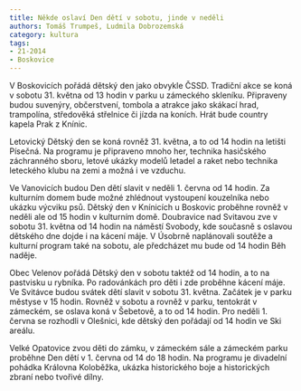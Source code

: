 ```yaml
---
title: Někde oslaví Den dětí v sobotu, jinde v neděli
authors: Tomáš Trumpeš, Ludmila Dobrozemská
category: kultura
tags: 
- 21-2014
- Boskovice
---
```

V Boskovicích pořádá dětský den jako obvykle ČSSD. Tradiční akce se koná v sobotu 31. května od 13 hodin v parku u zámeckého skleníku. Připraveny budou suvenýry, občerstvení, tombola a atrakce jako skákací hrad, trampolína, středověká střelnice či jízda na koních. Hrát bude country kapela Prak z Knínic.

Letovický Dětský den se koná rovněž 31. května, a to od 14 hodin na letišti Písečná. Na programu je připraveno mnoho her, technika hasičského záchranného sboru, letové ukázky modelů letadel a raket nebo technika leteckého klubu na zemi a možná i ve vzduchu.

Ve Vanovicích budou Den dětí slavit v neděli 1. června od 14 hodin. Za kulturním domem bude možné zhlédnout vystoupení kouzelníka nebo ukázku výcviku psů. Dětský den v Knínicích u Boskovic proběhne rovněž v neděli ale od 15 hodin v kulturním domě. Doubravice nad Svitavou zve v sobotu 31. května od 14 hodin na náměstí Svobody, kde současně s oslavou dětského dne dojde i na kácení máje. V Úsobrně naplánovali soutěže a kulturní program také na sobotu, ale předcházet mu bude od 14 hodin Běh naděje. 

Obec Velenov pořádá Dětský den v sobotu taktéž od 14 hodin, a to na pastvisku u rybníka. Po radovánkách pro děti i zde proběhne kácení máje. Ve Svitávce budou svátek dětí slavit v sobotu 31. května. Začátek je v parku městyse v 15 hodin. Rovněž v sobotu a rovněž v parku, tentokrát v zámeckém, se oslava koná v Šebetově, a to od 14 hodin. Pro neděli 1. června se rozhodli v Olešnici, kde dětský den pořádají od 14 hodin ve Ski areálu. 

Velké Opatovice zvou děti do zámku, v zámeckém sále a zámeckém parku proběhne Den dětí v 1. června od 14 do 18 hodin. Na programu je divadelní pohádka Královna Koloběžka, ukázka historického boje a historických zbraní nebo tvořivé dílny.


